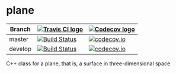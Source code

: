 # plane

Branch|[![Travis CI logo](TravisCI.png)](https://travis-ci.org)|[![Codecov logo](Codecov.png)](https://www.codecov.io)
---|---|---
master|[![Build Status](https://travis-ci.org/richelbilderbeek/plane.svg?branch=master)](https://travis-ci.org/richelbilderbeek/plane) | [![codecov.io](https://codecov.io/github/richelbilderbeek/plane/coverage.svg?branch=master)](https://codecov.io/github/richelbilderbeek/plane?branch=master)
develop|[![Build Status](https://travis-ci.org/richelbilderbeek/plane.svg?branch=develop)](https://travis-ci.org/richelbilderbeek/plane) | [![codecov.io](https://codecov.io/github/richelbilderbeek/plane/coverage.svg?branch=develop)](https://codecov.io/github/richelbilderbeek/plane?branch=develop)

C++ class for a plane, that is, a surface in three-dimensional space 

